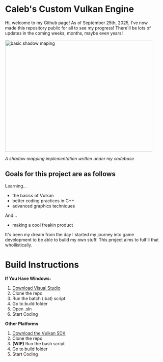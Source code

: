 # Caleb's Custom Vulkan Engine

Hi, welcome to my Github page! As of September 25th, 2025, I've now made this repository public for all to see my progress! There'll be lots of updates in the coming weeks, months, maybe even years!

<div>
  <img width="479" height="363" alt="basic shadow maping" src="https://github.com/user-attachments/assets/e817a626-740a-49e9-a7aa-8942fc1c1205" />
  <p><em>A shadow mapping implementation written under my codebase</em></p>
</div>

## Goals for this project are as follows

Learning...
* the basics of Vulkan
* better coding practices in C++
* advanced graphics techniques

And...
* making a cool freakin product

It's been my dream from the day I started my journey into game development to be able to build my own stuff. This project aims to fulfill that whollistically.

# Build Instructions 
**If You Have Windows:**

  <ol>
    <li><a href="https://visualstudio.microsoft.com/downloads/" target="_blank">Download Visual Studio</a></li>
    <li>Clone the repo</li>
    <li>Run the batch (.bat) script</li>
    <li>Go to build folder</li>
    <li>Open .sln</li>
    <li>Start Coding</li>
  </ol> 

**Other Platforms** 

<ol>
  <li><a href="https://vulkan.lunarg.com/">Download the Vulkan SDK</a></li>
  <li>Clone the repo</li>
  <li><b>(WIP)</b> Run the bash script</li>
  <li>Go to build folder</li>
  <li>Start Coding</li>
</ol> 

